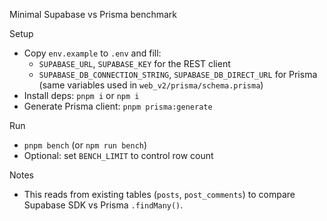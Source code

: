 Minimal Supabase vs Prisma benchmark

Setup

- Copy `env.example` to `.env` and fill:
  - `SUPABASE_URL`, `SUPABASE_KEY` for the REST client
  - `SUPABASE_DB_CONNECTION_STRING`, `SUPABASE_DB_DIRECT_URL` for Prisma (same variables used in `web_v2/prisma/schema.prisma`)
- Install deps: `pnpm i` or `npm i`
- Generate Prisma client: `pnpm prisma:generate`

Run

- `pnpm bench` (or `npm run bench`)
- Optional: set `BENCH_LIMIT` to control row count

Notes

- This reads from existing tables (`posts`, `post_comments`) to compare Supabase SDK vs Prisma `.findMany()`.
